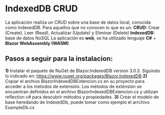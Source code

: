 # IndexedDB CRUD
La aplicación realiza un CRUD sobre una base de datos local, conocida como IndexedDB.
Para aquellos que no conocen lo que es un:
**CRUD:** Crear (Create), Leer (Read), Actualizar (Update) y Eliminar (Delete)
**IndexedDB:** base de datos NoSQL
La aplicación es **web**, se ha utilizado lenguaje **C#** + **Blazor WebAssembly (WASM)**

## Pasos a seguir para la instalacion:
**1)** Instalar el paquete de NuGet de Blazor.IndexedDB version 3.0.3. Siguindo lo indicado en: https://www.nuget.org/packages/Blazor.IndexedDB
**2)** Copiar el archivo BlazorIndexedDBExtencion.cs en su proyecto para acceder a los metodos de extensión. Los métodos de extensión se encuentran definidos en el archivo BlazorIndexedDBExtencion.cs y utilizan reflection c# para descubrir métodos y propiedades.
**3)** Crear el modelo de base heredando de IndexedDb, puede tomar como ejemplo el arrchivo ExampleDb.cs

